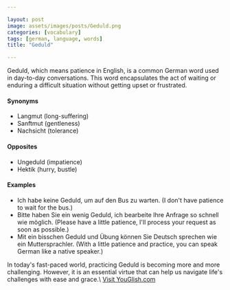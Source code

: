 ```yaml
---

layout: post
image: assets/images/posts/Geduld.png
categories: [vocabulary]
tags: [german, language, words]
title: "Geduld"

---
```


Geduld, which means patience in English, is a common German word used in day-to-day conversations. This word encapsulates the act of waiting or enduring a difficult situation without getting upset or frustrated. 

#### Synonyms
* Langmut (long-suffering)
* Sanftmut (gentleness)
* Nachsicht (tolerance)

#### Opposites
* Ungeduld (impatience)
* Hektik (hurry, bustle)

#### Examples
* Ich habe keine Geduld, um auf den Bus zu warten. (I don't have patience to wait for the bus.)
* Bitte haben Sie ein wenig Geduld, ich bearbeite Ihre Anfrage so schnell wie möglich. (Please have a little patience, I'll process your request as soon as possible.)
* Mit ein bisschen Geduld und Übung können Sie Deutsch sprechen wie ein Muttersprachler. (With a little patience and practice, you can speak German like a native speaker.)

In today's fast-paced world, practicing Geduld is becoming more and more challenging. However, it is an essential virtue that can help us navigate life's challenges with ease and grace.\ <a id="yg-widget-0" class="youglish-widget" data-query="Geduld" data-lang="german" data-components="8412" data-auto-start="0" data-bkg-color="theme_light" data-title="How%20to%20pronounce%20Geduld%20in%20German"  rel="nofollow" href="https://youglish.com">Visit YouGlish.com</a><script async src="https://youglish.com/public/emb/widget.js" charset="utf-8"></script>